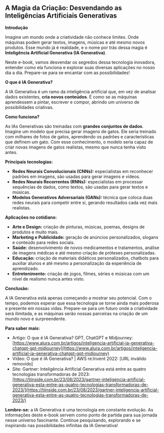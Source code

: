 ## A Magia da Criação: Desvendando as Inteligências Artificiais Generativas

**Introdução**

Imagine um mundo onde a criatividade não conhece limites. Onde máquinas podem gerar textos, imagens, músicas e até mesmo novos produtos. Esse mundo já é realidade, e o nome por trás dessa magia é **Inteligência Artificial Generativa (IA Generativa)**.

Neste e-book, vamos desvendar os segredos dessa tecnologia inovadora, entender como ela funciona e explorar suas diversas aplicações no nosso dia a dia. Prepare-se para se encantar com as possibilidades!

**O que é IA Generativa?**

A IA Generativa é um ramo da inteligência artificial que, em vez de analisar dados existentes, **cria novos conteúdos**. É como se as máquinas aprendessem a pintar, escrever e compor, abrindo um universo de possibilidades criativas.

**Como funciona?**

As IAs Generativas são treinadas com **grandes conjuntos de dados**. Imagine um modelo que precisa gerar imagens de gatos. Ele seria treinado com milhares de fotos de gatos, aprendendo os padrões e características que definem um gato. Com esse conhecimento, o modelo seria capaz de criar novas imagens de gatos realistas, mesmo que nunca tenha visto antes.

**Principais tecnologias:**

* **Redes Neurais Convolucionais (CNNs):** especialistas em reconhecer padrões em imagens, são usadas para gerar imagens e vídeos.
* **Redes Neurais Recorrentes (RNNs):** especialistas em processar sequências de dados, como textos, são usadas para gerar textos e músicas.
* **Modelos Generativos Adversariais (GANs):** técnica que coloca duas redes neurais para competir entre si, gerando resultados cada vez mais realistas.

**Aplicações no cotidiano:**

* **Arte e Design:** criação de pinturas, músicas, poemas, designs de produtos e muito mais.
* **Marketing e Publicidade:** geração de anúncios personalizados, slogans e conteúdo para redes sociais.
* **Saúde:** desenvolvimento de novos medicamentos e tratamentos, análise de imagens médicas e até mesmo criação de próteses personalizadas.
* **Educação:** criação de materiais didáticos personalizados, chatbots para auxiliar alunos e até mesmo a personalização da experiência de aprendizado.
* **Entretenimento:** criação de jogos, filmes, séries e músicas com um nível de realismo nunca antes visto.

**Conclusão:**

A IA Generativa está apenas começando a mostrar seu potencial. Com o tempo, podemos esperar que essa tecnologia se torne ainda mais poderosa e presente em nossas vidas. Prepare-se para um futuro onde a criatividade será ilimitada, e as máquinas serão nossas parceiras na criação de um mundo novo e surpreendente.

**Para saber mais:**

* Artigo: O que é IA Generativa? GPT, ChatGPT e Midjourney: [https://www.alura.com.br/artigos/inteligencia-artificial-ia-generativa-chatgpt-gpt-midjourney](https://www.alura.com.br/artigos/inteligencia-artificial-ia-generativa-chatgpt-gpt-midjourney)
* Vídeo: O que é IA Generativa? | AWS re:Invent 2022: [URL inválido removido]
* Site: Gartner: Inteligência Artificial Generativa está entre as quatro tecnologias transformadoras de 2023: [https://tiinside.com.br/23/08/2023/gartner-inteligencia-artificial-generativa-esta-entre-as-quatro-tecnologias-transformadoras-de-2023/](https://tiinside.com.br/23/08/2023/gartner-inteligencia-artificial-generativa-esta-entre-as-quatro-tecnologias-transformadoras-de-2023/)

**Lembre-se:** a IA Generativa é uma tecnologia em constante evolução. As informações deste e-book servem como ponto de partida para sua jornada nesse universo fascinante. Continue pesquisando, explorando e se inspirando nas possibilidades infinitas da IA Generativa!
